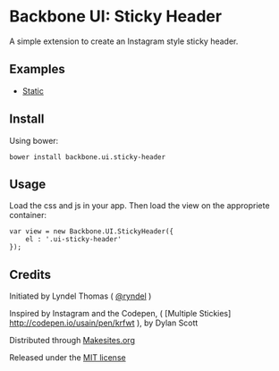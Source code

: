 # Backbone UI: Sticky Header

A simple extension to create an Instagram style sticky header.

## Examples

* [Static](http://rawgithub.com/backbone-ui/sticky-header/master/examples/static.html)


## Install

Using bower:
```
bower install backbone.ui.sticky-header
```


## Usage

Load the css and js in your app. Then load the view on the appropriete container:
```
var view = new Backbone.UI.StickyHeader({
	el : '.ui-sticky-header'
});
```


## Credits

Initiated by Lyndel Thomas ( [@ryndel](http://github.com/ryndel) )

Inspired by Instagram and the Codepen, ( [Multiple Stickies] http://codepen.io/usain/pen/krfwt ), by Dylan Scott 

Distributed through [Makesites.org](http://makesites.org/)

Released under the [MIT license](http://makesites.org/licenses/MIT)

